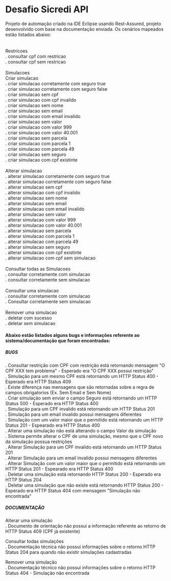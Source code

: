 # Desafio Sicredi API

Projeto de automação criado na IDE Eclipse usando Rest-Assured, projeto desenvolvido com base na documentação enviada. Os cenários mapeados estão listados abaixo:<br/>
<br/>
<br/>
Restricoes<br/>
    . consultar cpf com restricao<br/>
    . consultar cpf sem restricao<br/>
<br/>
Simulacoes<br/>
Criar simulacao<br/>
    . criar simulacao corretamente com seguro true<br/>
    . criar simulacao corretamente com seguro false<br/>
    . criar simulacao sem cpf<br/>
    . criar simulacao com cpf invalido<br/>
    . criar simulacao sem nome<br/>
    . criar simulacao sem email<br/>
    . criar simulacao com email invalido<br/>
    . criar simulacao sem valor<br/>
    . criar simulacao com valor 999<br/>
    . criar simulacao com valor 40.001<br/>
    . criar simulacao sem parcela<br/>
    . criar simulacao com parcela 1<br/>
    . criar simulacao com parcela 49<br/>
    . criar simulacao sem seguro<br/>
    . criar simulacao com cpf existinte<br/>
<br/>
Alterar simulacao<br/>
    . alterar simulacao corretamente com seguro true<br/>
    . alterar simulacao corretamente com seguro false<br/>
    . alterar simulacao sem cpf<br/>
    . alterar simulacao com cpf invalido<br/>
    . alterar simulacao sem nome<br/>
    . alterar simulacao sem email<br/>
    . alterar simulacao com email invalido<br/>
    . alterar simulacao sem valor<br/>
    . alterar simulacao com valor 999<br/>
    . alterar simulacao com valor 40.001<br/>
    . alterar simulacao sem parcela<br/>
    . alterar simulacao com parcela 1<br/>
    . alterar simulacao com parcela 49<br/>
    . alterar simulacao sem seguro<br/>
    . alterar simulacao com cpf existinte<br/>
    . alterar simulacao com cpf sem simulacao<br/>
<br/>
Consultar todas as Simulacoes<br/>
    . consultar corretamente com simulacao<br/>
    . consultar corretamente sem simulacao<br/>
<br/>
Consultar uma simulacao <br/>
    . consultar corretamente com simulacao<br/>
    . Consultar corretamente sem simulacao<br/>
<br/>
Remover uma simulacao<br/>
    . deletar com sucesso<br/>
    . deletar sem simulacao<br/>



#### Abaixo estão listados alguns bugs e informações referente ao sistema/documentação que foram encontradas:

##### ***BUGS***
. Consultar restrição com CPF com restrição está retornando mensagem "O CPF XXX tem problema" - Esperado era "O CPF XXX possui restrição"<br/>
. Simulação para um mesmo CPF está retornando um HTTP Status 400 - Esperado era HTTP Status 409<br/>
. Existe diferença nas mensagens que são retornadas sobre a regra de campos obrigatorios (Ex. Sem Email e Sem Nome)<br/>
. Criar simulação sem enviar o campo Seguro está retornando um HTTP Status 500 - Esperado era HTTP Status 400<br/>
. Simulação para um CPF invalido está retornando um HTTP Status 201<br/>
. Simulação para um email invalido possui mensagens diferentes<br/>
. Simulação com um valor maior que o permitido está retornando um HTTP Status 201 - Espearado era HTTP Status 400<br/>
. Alterar uma simulação não está alterando o campo Valor da simulação<br/>
. Sistema permite alterar o CPF de uma simulação, mesmo que o CPF novo da simulação possua restrições<br/>
. Alterar Simulação para um CPF invalido está retornando um HTTP Status 201<br/>
. Alterar Simulação para um email invalido possui mensagens diferentes<br/>
. Alterar Simulação com um valor maior que o permitido está retornando um HTTP Status 201 - Espearado era HTTP Status 400<br/>
. Deletar uma simulação está retornando HTTP Status 200 - Esperado era HTTP Status 204<br/>
. Deletar uma simulação que não existe está retornando HTTP Status 200 - Esperado era HTTP Status 404 com mensagem "Simulação não encontrada"<br/>

##### ***DOCUMENTAÇÃO***

Alterar uma simulação<br/>
. Documento de orientação não possui a informação referente ao retorno de HTTP Status 409 (CPF já existente)<br/>

Consultar todas simulações<br/>
. Documentação técnica não possui informações sobre o retorno HTTP Status 204 para quando não existir simulações cadastradas<br/>

Remover uma simulação<br/>
. Documentação técnico não possui informações sobre o retorno HTTP Status 404 - Simulação não encontrada<br/>
